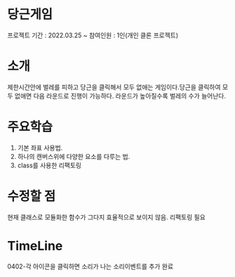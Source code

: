 # 당근게임

프로젝트 기간 : 2022.03.25 ~
참여인원 : 1인(개인 클론 프로젝트)

# 소개

제한시간안에 벌레를 피하고 당근을 클릭해서 모두 없애는 게임이다.당근을 클릭하여 모두 없애면 다음 라운드로 진행이 가능하다.
라운드가 높아질수록 벌레의 수가 늘어난다.

# 주요학습

1. 기본 좌표 사용법.
2. 하나의 캔버스위에 다양한 요소를 다루는 법.
3. class를 사용한 리팩토링

# 수정할 점

현재 클래스로 모듈화한 함수가 그다지 효율적으로 보이지 않음. 리팩토링 필요

# TimeLine

0402-각 아이콘을 클릭하면 소리가 나는 소리이벤트를 추가 완료
